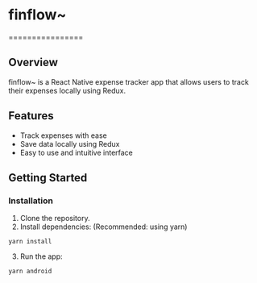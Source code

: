 # finflow~
================

## Overview
finflow~ is a React Native expense tracker app that allows users to track their expenses locally using Redux.

## Features
* Track expenses with ease
* Save data locally using Redux
* Easy to use and intuitive interface

## Getting Started
### Installation

1. Clone the repository.
2. Install dependencies: (Recommended: using yarn)
```
yarn install
```
3. Run the app: 
```
yarn android
```
